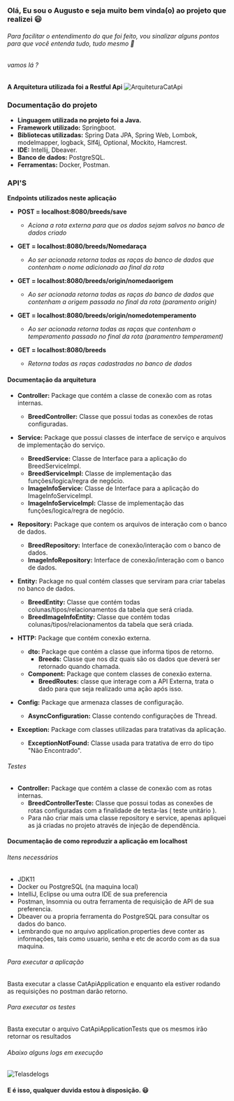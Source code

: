 ### Olá, Eu sou o Augusto e seja muito bem vinda(o) ao projeto que realizei :smiley:



###### Para facilitar o entendimento do que foi feito, vou sinalizar alguns pontos para que você entenda tudo, tudo mesmo :slightly_smiling_face:

###### vamos lá ?

**A Arquitetura utilizada foi a Restful Api**
![ArquiteturaCatApi](https://user-images.githubusercontent.com/46411054/98756906-383f0a00-23aa-11eb-9c06-6935ab030411.PNG)

### Documentação do projeto

- **Linguagem utilizada no projeto foi a Java.**
- **Framework utilizado:** Springboot.
- **Bibliotecas utilizadas:** Spring Data JPA, Spring Web, Lombok, modelmapper, logback, Slf4j, Optional, Mockito, Hamcrest.
- **IDE:** Intellij, Dbeaver.
- **Banco de dados:** PostgreSQL.
- **Ferramentas:** Docker, Postman.



### API'S

**Endpoints utilizados neste aplicação**

- **POST = localhost:8080/breeds/save**
  - *Aciona a rota externa para que os dados sejam salvos no banco de dados criado*
- **GET = localhost:8080/breeds/Nomedaraça**
  - *Ao ser acionada retorna todas as raças do banco de dados que contenham o nome adicionado ao final da rota*
- **GET = localhost:8080/breeds/origin/nomedaorigem**
  - *Ao ser acionada retorna todas as raças do banco de dados que contenham a origem passada no final da rota (paramento origin)*

- **GET = localhost:8080/breeds/origin/nomedotemperamento**
  - *Ao ser acionada retorna todas as raças que contenham o temperamento passado no final da rota (paramentro temperament)*

- **GET = localhost:8080/breeds**
  - *Retorna todas as raças cadastradas no banco de dados*



#### Documentação da arquitetura

- **Controller:** Package que contém a classe de conexão com as rotas internas.
  - **BreedController:**  Classe que possui todas as conexões de rotas configuradas.

- **Service:** Package que possui classes de interface de serviço e arquivos de implementação do serviço.
  - **BreedService:** Classe de Interface para a aplicação do BreedServiceImpl.
  - **BreedServiceImpl:** Classe de implementação das funções/logica/regra de negócio.
  - **ImageInfoService:** Classe de Interface para a aplicação do ImageInfoServiceImpl.
  - **ImageInfoServiceImpl:** Classe de implementação das funções/logica/regra de negócio.

- **Repository:** Package que contem os arquivos de interação com o banco de dados.
  - **BreedRepository:** Interface de conexão/interação com o banco de dados.
  - **ImageInfoRepository:** Interface de conexão/interação com o banco de dados.

- **Entity:** Package no qual contém classes que serviram para criar tabelas no banco de dados.
  - **BreedEntity:** Classe que contém todas colunas/tipos/relacionamentos da tabela que será criada.
  - **BreedImageInfoEntity:** Classe que contém todas colunas/tipos/relacionamentos da tabela que será criada.

* **HTTP:** Package que contém conexão externa.

  * **dto:** Package que contém a classe que informa tipos de retorno.
    * **Breeds:** Classe que nos diz quais são os dados que deverá ser retornado quando chamada.

  - **Component:**  Package que contem classes de conexão externa.
    - **BreedRoutes:** classe que interage com a API Externa, trata o dado para que seja realizado uma ação após isso.

- **Config:** Package que armenaza classes de configuração.
  - **AsyncConfiguration:** Classe contendo configurações de Thread.

- **Exception:** Package com classes utilizadas para tratativas da aplicação.
  - **ExceptionNotFound:** Classe usada para tratativa de erro do tipo "Não Encontrado".



###### Testes

- **Controller:** Package que contém a classe de conexão com as rotas internas.
  - **BreedControllerTeste:**  Classe que possui todas as conexões de rotas configuradas com a finalidade de testa-las ( teste unitário ).
  - Para não criar mais uma classe repository e service, apenas apliquei as já criadas no projeto através de injeção de dependência.



#### Documentação de como reproduzir a aplicação em localhost

###### Itens necessários

* JDK11
* Docker ou PostgreSQL (na maquina local)
* IntelliJ, Eclipse ou uma outra IDE de sua preferencia
* Postman, Insomnia ou outra ferramenta de requisição de API de sua preferencia.
* Dbeaver ou a propria ferramenta do PostgreSQL para consultar os dados do banco.
* Lembrando que no arquivo application.properties deve conter as informações, tais como usuario, senha e etc de acordo com as da sua maquina.



###### Para executar a aplicação

Basta executar a classe CatApiApplication e enquanto ela estiver rodando as requisições no postman darão retorno.



###### Para executar os testes

Basta executar o arquivo CatApiApplicationTests que os mesmos irão retornar os resultados



###### Abaixo alguns logs em execução

![Telasdelogs](https://user-images.githubusercontent.com/46411054/98757131-98ce4700-23aa-11eb-95b4-ed6fb5e8f0fb.png)


#### E é isso, qualquer duvida estou à disposição. :smiley:


